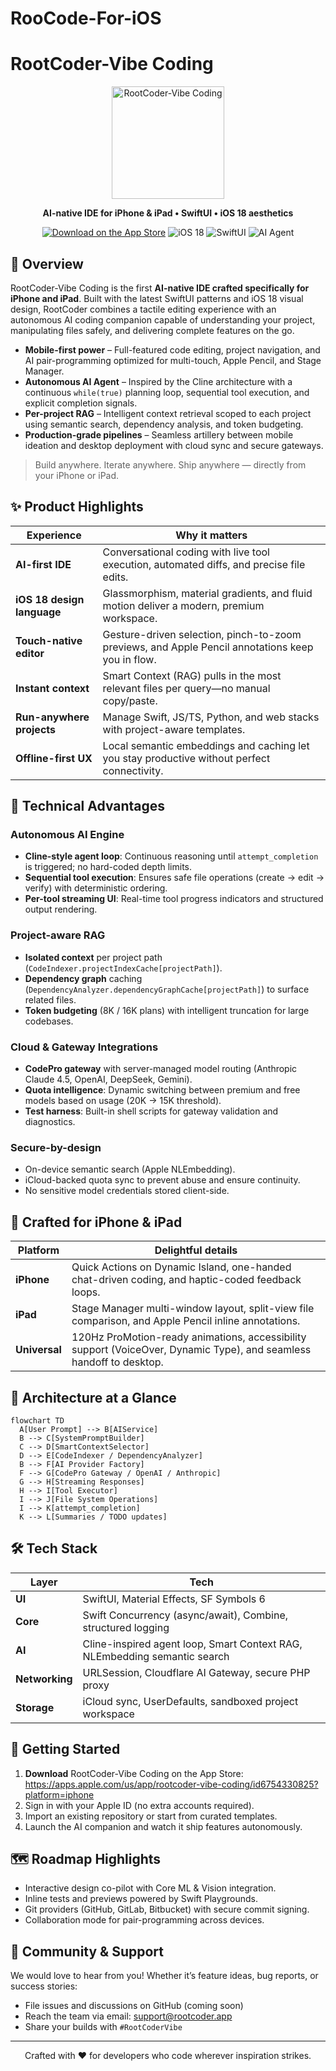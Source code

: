 # RooCode-For-iOS

# RootCoder-Vibe Coding

<p align="center">
  <img src="https://aisiri.cn/wp-content/uploads/2025/10/VB.png" alt="RootCoder-Vibe Coding" width="180" />
</p>

<p align="center">
  <strong>AI-native IDE for iPhone & iPad • SwiftUI • iOS 18 aesthetics</strong>
</p>

<p align="center">
  <a href="https://apps.apple.com/us/app/rootcoder-vibe-coding/id6754330825?platform=iphone"><img src="https://img.shields.io/badge/App%20Store-Download-black?style=for-the-badge&logo=apple" alt="Download on the App Store"></a>
  <img src="https://img.shields.io/badge/iOS-18-4B8BF4?style=for-the-badge&logo=apple" alt="iOS 18" />
  <img src="https://img.shields.io/badge/SwiftUI-async%2Fawait-FA7343?style=for-the-badge&logo=swift" alt="SwiftUI" />
  <img src="https://img.shields.io/badge/AI%20Agent-Cline%20Loop-7C3AED?style=for-the-badge&logo=anthropic" alt="AI Agent" />
</p>

## 🌟 Overview

RootCoder-Vibe Coding is the first **AI-native IDE crafted specifically for iPhone and iPad**. Built with the latest SwiftUI patterns and iOS 18 visual design, RootCoder combines a tactile editing experience with an autonomous AI coding companion capable of understanding your project, manipulating files safely, and delivering complete features on the go.

- **Mobile-first power** – Full-featured code editing, project navigation, and AI pair-programming optimized for multi-touch, Apple Pencil, and Stage Manager.
- **Autonomous AI Agent** – Inspired by the Cline architecture with a continuous `while(true)` planning loop, sequential tool execution, and explicit completion signals.
- **Per-project RAG** – Intelligent context retrieval scoped to each project using semantic search, dependency analysis, and token budgeting.
- **Production-grade pipelines** – Seamless artillery between mobile ideation and desktop deployment with cloud sync and secure gateways.

> Build anywhere. Iterate anywhere. Ship anywhere — directly from your iPhone or iPad.

## ✨ Product Highlights

| Experience | Why it matters |
|------------|----------------|
| **AI-first IDE** | Conversational coding with live tool execution, automated diffs, and precise file edits. |
| **iOS 18 design language** | Glassmorphism, material gradients, and fluid motion deliver a modern, premium workspace. |
| **Touch-native editor** | Gesture-driven selection, pinch-to-zoom previews, and Apple Pencil annotations keep you in flow. |
| **Instant context** | Smart Context (RAG) pulls in the most relevant files per query—no manual copy/paste. |
| **Run-anywhere projects** | Manage Swift, JS/TS, Python, and web stacks with project-aware templates. |
| **Offline-first UX** | Local semantic embeddings and caching let you stay productive without perfect connectivity. |

## 🧠 Technical Advantages

### Autonomous AI Engine
- **Cline-style agent loop**: Continuous reasoning until `attempt_completion` is triggered; no hard-coded depth limits.
- **Sequential tool execution**: Ensures safe file operations (create → edit → verify) with deterministic ordering.
- **Per-tool streaming UI**: Real-time tool progress indicators and structured output rendering.

### Project-aware RAG
- **Isolated context** per project path (`CodeIndexer.projectIndexCache[projectPath]`).
- **Dependency graph** caching (`DependencyAnalyzer.dependencyGraphCache[projectPath]`) to surface related files.
- **Token budgeting** (8K / 16K plans) with intelligent truncation for large codebases.

### Cloud & Gateway Integrations
- **CodePro gateway** with server-managed model routing (Anthropic Claude 4.5, OpenAI, DeepSeek, Gemini).
- **Quota intelligence**: Dynamic switching between premium and free models based on usage (20K → 15K threshold).
- **Test harness**: Built-in shell scripts for gateway validation and diagnostics.

### Secure-by-design
- On-device semantic search (Apple NLEmbedding).
- iCloud-backed quota sync to prevent abuse and ensure continuity.
- No sensitive model credentials stored client-side.

## 📱 Crafted for iPhone & iPad

| Platform | Delightful details |
|----------|-------------------|
| **iPhone** | Quick Actions on Dynamic Island, one-handed chat-driven coding, and haptic-coded feedback loops. |
| **iPad** | Stage Manager multi-window layout, split-view file comparison, and Apple Pencil inline annotations. |
| **Universal** | 120Hz ProMotion-ready animations, accessibility support (VoiceOver, Dynamic Type), and seamless handoff to desktop. |

## 🧩 Architecture at a Glance

```mermaid
flowchart TD
  A[User Prompt] --> B[AIService]
  B --> C[SystemPromptBuilder]
  C --> D[SmartContextSelector]
  D --> E[CodeIndexer / DependencyAnalyzer]
  B --> F[AI Provider Factory]
  F --> G[CodePro Gateway / OpenAI / Anthropic]
  G --> H[Streaming Responses]
  H --> I[Tool Executor]
  I --> J[File System Operations]
  I --> K[attempt_completion]
  K --> L[Summaries / TODO updates]
```

## 🛠️ Tech Stack

| Layer | Tech |
|-------|------|
| **UI** | SwiftUI, Material Effects, SF Symbols 6 |
| **Core** | Swift Concurrency (async/await), Combine, structured logging |
| **AI** | Cline-inspired agent loop, Smart Context RAG, NLEmbedding semantic search |
| **Networking** | URLSession, Cloudflare AI Gateway, secure PHP proxy |
| **Storage** | iCloud sync, UserDefaults, sandboxed project workspace |

## 🚀 Getting Started

1. **Download** RootCoder-Vibe Coding on the App Store: <br>
   <a href="https://apps.apple.com/us/app/rootcoder-vibe-coding/id6754330825?platform=iphone">https://apps.apple.com/us/app/rootcoder-vibe-coding/id6754330825?platform=iphone</a>
2. Sign in with your Apple ID (no extra accounts required).
3. Import an existing repository or start from curated templates.
4. Launch the AI companion and watch it ship features autonomously.

## 🗺️ Roadmap Highlights

- Interactive design co-pilot with Core ML & Vision integration.
- Inline tests and previews powered by Swift Playgrounds.
- Git providers (GitHub, GitLab, Bitbucket) with secure commit signing.
- Collaboration mode for pair-programming across devices.

## 🤝 Community & Support

We would love to hear from you! Whether it’s feature ideas, bug reports, or success stories:
- File issues and discussions on GitHub (coming soon)
- Reach the team via email: <support@rootcoder.app>
- Share your builds with `#RootCoderVibe`

---

<p align="center">
  Crafted with ❤️ for developers who code wherever inspiration strikes.
</p>
